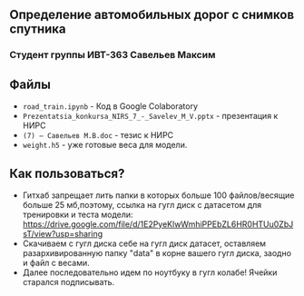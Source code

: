 ## Определение автомобильных дорог с снимков спутника
### Студент группы ИВТ-363 Савельев Максим

## Файлы
- `road_train.ipynb` - Код в Google Colaboratory
- `Prezentatsia_konkursa_NIRS_7_-_Savelev_M_V.pptx` - презентация к НИРС
- `(7) – Савельев М.В.doc` - тезис к НИРС
- `weight.h5` - уже готовые веса для модели.

## Как пользоваться?

- Гитхаб запрещает лить папки в которых больше 100 файлов/весящие больше 25 мб,поэтому, cсылка на гугл диск с датасетом для тренировки и теста модели: https://drive.google.com/file/d/1E2PyeKlwWmhiPPEbZL6HR0HTUu0ZbJsT/view?usp=sharing
- Скачиваем с гугл диска себе на гугл диск датасет, оставляем разархивированную папку "data" в корне вашего гугл диска, заодно и файл с весами.
- Далее последовательно идем по ноутбуку в гугл колабе! Ячейки старался подписывать.